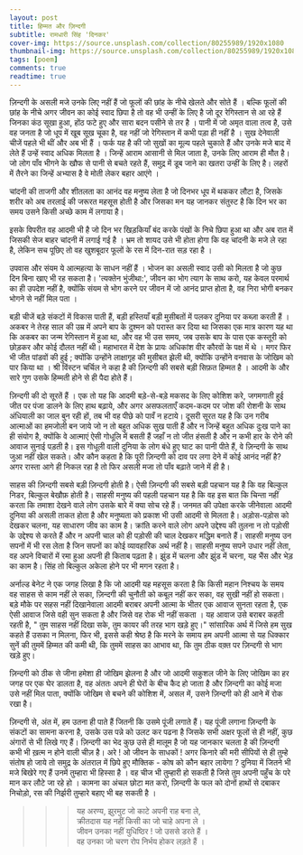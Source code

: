 ```yaml
---
layout: post
title: हिम्मत और ज़िन्दगी 
subtitle: रामधारी सिंह 'दिनकर'
cover-img: https://source.unsplash.com/collection/80255989/1920x1080
thumbnail-img: https://source.unsplash.com/collection/80255989/1920x1080 
tags: [poem]
comments: true
readtime: true
---
```

ज़िन्दगी के असली मजे उनके लिए नहीं हैं जो फूलों की छांह के नीचे खेलते और सोते
हैं । बल्कि फूलों की छांह के नीचे अगर जीवन का कोई स्वाद छिपा है तो वह भी उन्हीं
के लिए है जो दूर रेगिस्तान से आ रहे हैं जिनका कंठ सूखा हुआ, होंठ फटे हुए और सारा
बदन पसीने से तर है । पानी में जो अमृत वाला तत्व है, उसे वह जनता है जो धूप में
खूब सूख चूका है, वह नहीं जो रेगिस्तान में कभी पड़ा ही नहीं है । सुख देनेवाली
चीजें पहले भी थीं और अब भी हैं । फर्क यह है की जो सुखों का मूल्य पहले चुकाते हैं
और उनके मजे बाद में लेते हैं उन्हें स्वाद अधिक मिलता है । जिन्हें आराम आसानी से
मिल जाता है, उनके लिए आराम ही मौत है। जो लोग पाँव भीगने के खौफ से पानी से बचते
रहते हैं, समुद्र में डूब जाने का खतरा उन्हीं के लिए है। लहरों में तैरने का
जिन्हें अभ्यास है वे मोती लेकर बहार आएंगे ।

चांदनी की ताजगी और शीतलता का आनंद वह मनुष्य लेता है जो दिनभर धूप में थककर लौटा
है, जिसके शरीर को अब तरलाई की जरूरत महसूस होती है और जिसका मन यह जानकर संतुस्ट
है कि दिन भर का समय उसने किसी अच्छे काम में लगाया है।

इसके विपरीत वह आदमी भी है जो दिन भर खिड़कियाँ बंद करके पंखों के निचे छिपा हुआ था
और अब रात में जिसकी सेज बाहर चांदनी में लगाई गई है । भ्रम तो शायद उसे भी होता
होगा कि वह चांदनी के मजे ले रहा है, लेकिन सच पूछिए तो वह खुशबूदार फूलों के रस
में दिन-रात सड़ रहा है ।

उपवास और संयम ये आत्महत्या के साधन नहीं हैं । भोजन का असली स्वाद उसी को मिलता है
जो कुछ दिन बिना खाए भी रह सकता है। 'त्यक्तेन भुंजीथा:', जीवन का भोग त्याग के साथ
करो, यह केवल परमार्थ का ही उपदेश नहीं है, क्योंकि संयम से भोग करने पर जीवन में
जो आनंद प्राप्त होता है, वह निरा भोगी बनकर भोगने से नहीं मिल पता ।

बड़ी चीजें बड़े संकटों में विकास पाती हैं, बड़ी हस्तियाँ बड़ी मुसीबतों में पलकर
दुनिया पर कब्ज़ा करती हैं । अकबर ने तेरह साल की उम्र में अपने बाप के दुश्मन को
परास्त कर दिया था जिसका एक मात्र कारण यह था कि अकबर का जन्म रेगिस्तान में हुआ
था, और वह भी उस समय, जब उसके बाप के पास एक कस्तूरी को छोड़कर और कोई दौलत नहीं थी।
महाभारत में देश के प्रायः अधिकांश वीर कौरवों के पक्ष में थे । मगर फिर भी जीत
पांडवों की हुई ; क्योंकि उन्होंने लाक्षागृह की मुसीबत झेली थी, क्योंकि उन्होंने
वनवास के जोखिम को पार किया था । श्री विंस्टन चर्चिल ने कहा है की ज़िन्दगी की
सबसे बड़ी सिफ़त हिम्मत है । आदमी के और सारे गुण उसके हिम्मती होने से ही पैदा होते
हैं।

ज़िन्दगी की दो सूरतें हैं । एक तो यह कि आदमी बड़े-से-बड़े मकसद के लिए कोशिश करे,
जगमगाती हुई जीत पर पंजा डालने के लिए हाथ बढ़ाये, और अगर असफलताएँ कदम-कदम पर जोश
की रोशनी के साथ अंधियाली का जाल बुन रही हों, तब भी वह पीछे को पावँ न हटाये।
दूसरी सूरत यह है कि उन गरीब आत्माओं का हमजोली बन जाये जो न तो बहुत अधिक सुख पाती
हैं और न जिन्हें बहुत अधिक दुःख पाने का ही संयोग है, क्योंकि वे आत्माएं ऐसी
गोधूलि में बसती हैं जहाँ न तो जीत हंसती है और न कभी हार के रोने की आवाज सुनाई
पड़ती है। इस गोधूली वाली दुनिया के लोग बंधे हुए घाट का पानी पीते हैं, वे ज़िन्दगी
के साथ जुआ नहीं खेल सकते। और कौन कहता है कि पूरी ज़िन्दगी को दाव पर लगा देने में
कोई आनंद नहीं है? अगर रास्ता आगे ही निकल रहा है तो फिर असली मजा तो पाँव बढ़ाते
जाने में ही है।

साहस की ज़िन्दगी सबसे बड़ी ज़िन्दगी होती है। ऐसी ज़िन्दगी की सबसे बड़ी पहचान यह है
कि वह बिल्कुल निडर, बिल्कुल बेखौफ़ होती है। साहसी मनुष्य की पहली पहचान यह है कि
वह इस बात कि चिन्ता नहीं करता कि तमाशा देखने वाले लोग उसके बारे में क्या सोच रहे
हैं। जनमत की उपेक्षा करके जीनेवाला आदमी दुनिया की असली ताकत होता है और मनुष्यता
को प्रकाश भी उसी आदमी से मिलता है। अड़ोस-पड़ोस को देखकर चलना, यह साधारण जीव का
काम है। क्रांति करने वाले लोग अपने उद्देश्य की तुलना न तो पड़ोसी के उद्देश्य से
करते हैं और न अपनी चाल को ही पड़ोसी की चाल देखकर मद्धिम बनाते हैं। साहसी मनुष्य
उन सपनों में भी रस लेता है जिन सपनों का कोई व्यावहारिक अर्थ नहीं है। साहसी
मनुष्य सपने उधार नहीं लेता, वह अपने विचारों में रमा हुआ अपनी ही किताब पढ़ता है।
झुंड में चलना और झुंड में चरना, यह भैंस और भेड़ का काम है। सिंह तो बिल्कुल अकेला
होने पर भी मगन रहता है।

अर्नाल्ड बेनेट ने एक जगह लिखा है कि जो आदमी यह महसूस करता है कि किसी महान निश्चय
के समय वह साहस से काम नहीं ले सका, ज़िन्दगी की चुनौती को कबूल नहीं कर सका, वह
सुखी नहीं हो सकता। बड़े मौके पर सहस नहीं दिखानेवाला आदमी बराबर अपनी आत्मा के भीतर
एक आवाज सुनता रहता है, एक ऐसी आवाज जिसे वही सुन सकता है और जिसे वह रोक भी नहीं
सकता । यह आवाज उसे बराबर कहती रहती है, " तुम साहस नहीं दिखा सके, तुम कायर की तरह
भाग खड़े हुए।" सांसारिक अर्थ में जिसे हम सुख कहते हैं उसका न मिलना, फिर भी, इससे
कही श्रेष्ठ है कि मरने के समाय हम अपनी आत्मा से यह धिक्कार सुनें की तुममें
हिम्मत की कमी थी, कि तुममें साहस का आभाव था, कि तुम ठीक वक़्त पर ज़िन्दगी से भाग
खड़े हुए।

ज़िन्दगी को ठीक से जीना हमेशा ही जोखिम झेलना है और जो आदमी सकुशल जीने के लिए
जोखिम का हर जगह पर एक घेर डालता है, वह अंततः अपने ही घेरों के बीच कैद हो जाता है
और ज़िन्दगी का कोई मजा उसे नहीं मिल पाता, क्योंकि जोखिम से बचने की कोशिश में, असल
में, उसने ज़िन्दगी को ही आने में रोक रखा है।

ज़िन्दगी से, अंत में, हम उतना ही पाते हैं जितनी कि उसमे पूंजी लगाते हैं। यह पूंजी
लगाना ज़िन्दगी के संकटों का सामना करना है, उसके उस पन्ने को उलट कर पढना है जिसके
सभी अक्षर फूलों से ही नहीं, कुछ अंगारों से भी लिखे गए हैं। ज़िन्दगी का भेद कुछ
उसे ही मालूम है जो यह जानकार चलता है की ज़िन्दगी कभी भी ख़त्म न होने वाली चीज़ है।
अरे ! ओ जीवन के साधकों ! अगर किनारे की मरी सीपियों से ही तुम्हे संतोष हो जाये तो
समुद्र के अंतराल में छिपे हुए मौक्तिक - कोष को कौन बहार लायेगा ? दुनिया में
जितने भी मजे बिखेरे गए हैं उनमें तुम्हारा भी हिस्सा है । वह चीज भी तुम्हारी हो
सकती है जिसे तुम अपनी पहुँच के परे मान कर लौटे जा रहे हो । कामना का अंचल छोटा मत
करो, ज़िन्दगी के फल को दोनों हाथों से दबाकर निचोड़ो, रस की निर्झरी तुम्हारे बहाए
भी बह सकती है ।


>>> यह अरण्य, झुरमुट जो काटे अपनी राह बना ले,  
>>> क्रीतदास यह नहीं किसी का जो चाहे अपना ले ।  
>>> जीवन उनका नहीं युधिष्ठिर ! जो उससे डरते हैं ।  
>>> वह उनका जो चरण रोप निर्भय होकर लड़ते हैं । 
